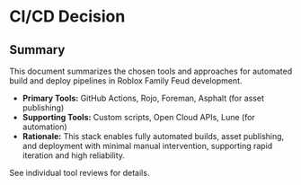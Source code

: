# CI/CD Decision

## Summary
This document summarizes the chosen tools and approaches for automated build and deploy pipelines in Roblox Family Feud development.

- **Primary Tools:** GitHub Actions, Rojo, Foreman, Asphalt (for asset publishing)
- **Supporting Tools:** Custom scripts, Open Cloud APIs, Lune (for automation)
- **Rationale:** This stack enables fully automated builds, asset publishing, and deployment with minimal manual intervention, supporting rapid iteration and high reliability.

See individual tool reviews for details. 
